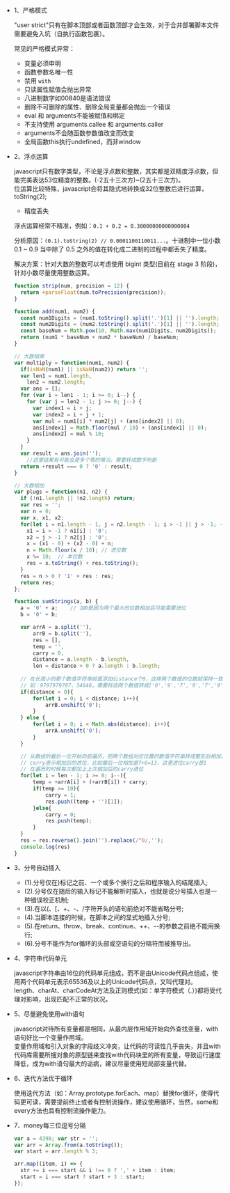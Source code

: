 * 1、严格模式  

  "user strict"只有在脚本顶部或者函数顶部才会生效，对于合并部署脚本文件需要避免入坑（自执行函数包裹）。
  
  常见的严格模式异常：

  - 变量必须申明
  - 函数参数名唯一性
  - 禁用 `with`
  - 只读属性赋值会抛出异常
  - 八进制数字如00840是语法错误
  - 删除不可删除的属性、删除全局变量都会抛出一个错误
  - eval 和 arguments不能被赋值和绑定
  - 不支持使用 arguments.callee 和 arguments.caller
  - arguments不会随函数参数值改变而改变
  - 全局函数this执行undefined，而非window

* 2、浮点运算  

  javascript只有数字类型，不论是浮点数和整数，其实都是双精度浮点数，但能完美表达53位精度的整数。(-2五十三次方)~(2五十三次方)。  
  位运算比较特殊，javascript会将其隐式地转换成32位整数后进行运算，toString(2); 

  - 精度丢失 

  浮点运算经常不精准，例如：`0.1 + 0.2 = 0.30000000000000004`

  分析原因：`(0.1).toString(2) // 0.0001100110011...`。十进制中一位小数 0.1 ~ 0.9 当中除了 0.5 之外的值在转化成二进制的过程中都丢失了精度。
  
  解决方案：针对大数的整数可以考虑使用 bigint 类型(目前在 stage 3 阶段)，针对小数尽量使用整数运算。

  ```js
  function strip(num, precision = 12) {
    return +parseFloat(num.toPrecision(precision));
  }

  function add(num1, num2) {
    const num1Digits = (num1.toString().split('.')[1] || '').length;
    const num2Digits = (num2.toString().split('.')[1] || '').length;
    const baseNum = Math.pow(10, Math.max(num1Digits, num2Digits));
    return (num1 * baseNum + num2 * baseNum) / baseNum;
  }

  // 大数相乘
  var multiply = function(num1, num2) {
    if(isNaN(num1) || isNaN(num2)) return '';
    var len1 = num1.length,
      len2 = num2.length;
    var ans = [];
    for (var i = len1 - 1; i >= 0; i--) {
      for (var j = len2 - 1; j >= 0; j--) {
        var index1 = i + j;
        var index2 = i + j + 1;
        var mul = num1[i] * num2[j] + (ans[index2] || 0);
        ans[index1] = Math.floor(mul / 10) + (ans[index1] || 0);
        ans[index2] = mul % 10;
      }
    }
    var result = ans.join('');
      //这里结果有可能会是多个零的情况，需要转成数字判断
    return +result === 0 ? '0' : result;
  }

  // 大数相加
  var plugs = function(n1, n2) {
    if (!n1.length || !n2.length) return;
    var res = '';
    var n = 0;
    var x, x1, x2;
    for(let i = n1.length - 1, j = n2.length - 1; i > -1 || j > -1; --i, --j) {
      x1 = i > -1 ? n1[i] : '0';
      x2 = j > -1 ? n2[j] : '0';
      x = (x1 - 0) + (x2 - 0) + n;
      n = Math.floor(x / 10); // 进位数
      x %= 10;  // 本位数
      res = x.toString() + res.toString();
    }
    res = n > 0 ? '1' + res : res;
    return res;
  };

  function sumStrings(a, b) {
    a = '0' + a;    // 加0是因为两个最大的位数相加后可能需要进位
    b = '0' + b;
  
    var arrA = a.split(''),
        arrB = b.split(''),
        res = [],
        temp = '',
        carry = 0,
        distance = a.length - b.length,
        len = distance > 0 ? a.length : b.length;
      
    // 在长度小的那个数值字符串前面添加distance个0，这样两个数值的位数就保持一致，
    // 如：9797979797、34646，需要将这两个数值转成['0','9','7','9','7','9','7','9','7','9','7']、['0','0','0','0','0','3','4','6','4','6']
    if(distance > 0){
        for(let i = 0; i < distance; i++){
            arrB.unshift('0');
        } 
    } else { 
        for(let i = 0; i < Math.abs(distance); i++){
            arrA.unshift('0');
        }
    }
  
    // 从数组的最后一位开始向前遍历，把两个数组对应位置的数值字符串转成整形后相加，
    // carry表示相加后的进位，比如最后一位相加是7+6=13，这里进位carry是1
    // 在遍历的时候每次都加上上次相加后的carry进位
    for(let i = len - 1; i >= 0; i--){
        temp = +arrA[i] + (+arrB[i]) + carry;
        if(temp >= 10){  
            carry = 1;
            res.push((temp + '')[1]);
        }else{
            carry = 0;
            res.push(temp);
        } 
    }
    res = res.reverse().join('').replace(/^0/,'');
    console.log(res)
  }
  ```

* 3、分号自动插入  

  - (1).分号仅在}标记之前、一个或多个换行之后和程序输入的结尾插入;
  - (2).分号仅在随后的输入标记不能解析时插入，也就是说分号插入也是一种错误校正机制;
  - (3).在以(、[、+、-、/字符开头的语句前绝对不能省略分号;
  - (4).当脚本连接的时候，在脚本之间的显式地插入分号;
  - (5).在return、throw、break、continue、++、--的参数之前绝不能用换行;
  - (6).分号不能作为for循环的头部或空语句的分隔符而被推导出。
  
* 4、字符串代码单元  

  javascript字符串由16位的代码单元组成，而不是由Unicode代码点组成，使用两个代码单元表示65536及以上的Unicode代码点，又叫代理对。  
  length、charAt、charCodeAt方法及正则模式(如：单字符模式（.）)都将受代理对影响，出现匹配不正常的状况。
  
* 5、尽量避免使用with语句  

  javascript对待所有变量都是相同，从最内层作用域开始向外查找变量，with语句好比一个变量作用域。  
  变量作用域和引入对象的字段歧义冲突，让代码的可读性几乎丧失，并且with代码库需要所搜对象的原型链来查找with代码块里的所有变量，导致运行速度降低，成为with语句最大的诟病，建议尽量使用短局部变量代替。  

* 6、迭代方法优于循环  

  使用迭代方法（如：Array.prototype.forEach、map）替换for循环，使得代码更可读，需要提前终止或者有控制流操作，建议使用循环，当然，some和every方法也具有控制流操作能力。

* 7、money每三位逗号分隔

  ```js
  var a = 4398; var str = '';
  var arr = Array.from(a.toString());
  var start = arr.length % 3;

  arr.map((item, i) => {
    str += i === start && i !== 0 ? ',' + item : item;
    start = i === start ? start + 3 : start;
  });
  ```
